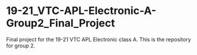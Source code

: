 # 19-21_VTC-APL-Electronic-A-Group2_Final_Project
Final project for the 19-21 VTC APL Electronic class A. This is the repository for group 2.
